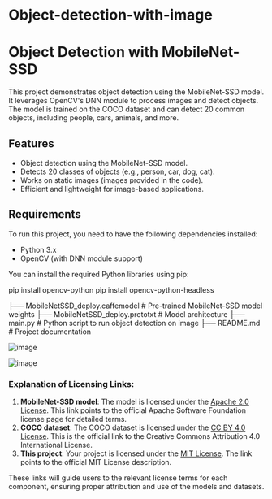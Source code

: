 # Object-detection-with-image
# Object Detection with MobileNet-SSD

This project demonstrates object detection using the MobileNet-SSD model. It leverages OpenCV's DNN module to process images and detect objects. The model is trained on the COCO dataset and can detect 20 common objects, including people, cars, animals, and more.

## Features
- Object detection using the MobileNet-SSD model.
- Detects 20 classes of objects (e.g., person, car, dog, cat).
- Works on static images (images provided in the code).
- Efficient and lightweight for image-based applications.

## Requirements

To run this project, you need to have the following dependencies installed:

- Python 3.x
- OpenCV (with DNN module support)

You can install the required Python libraries using pip:

pip install opencv-python
pip install opencv-python-headless


├── MobileNetSSD_deploy.caffemodel      # Pre-trained MobileNet-SSD model weights
├── MobileNetSSD_deploy.prototxt        # Model architecture
├── main.py                            # Python script to run object detection on image
├── README.md                          # Project documentation


![image](https://github.com/user-attachments/assets/3bd6f340-4605-4f50-9aa6-0a17854517cb)

![image](https://github.com/user-attachments/assets/cc24de5a-6178-449b-b089-d90f3126085f)


### Explanation of Licensing Links:
1. **MobileNet-SSD model**: The model is licensed under the [Apache 2.0 License](https://www.apache.org/licenses/LICENSE-2.0). This link points to the official Apache Software Foundation license page for detailed terms.
2. **COCO dataset**: The COCO dataset is licensed under the [CC BY 4.0 License](https://creativecommons.org/licenses/by/4.0/). This is the official link to the Creative Commons Attribution 4.0 International License.
3. **This project**: Your project is licensed under the [MIT License](https://opensource.org/licenses/MIT). The link points to the official MIT License description.

These links will guide users to the relevant license terms for each component, ensuring proper attribution and use of the models and datasets.
